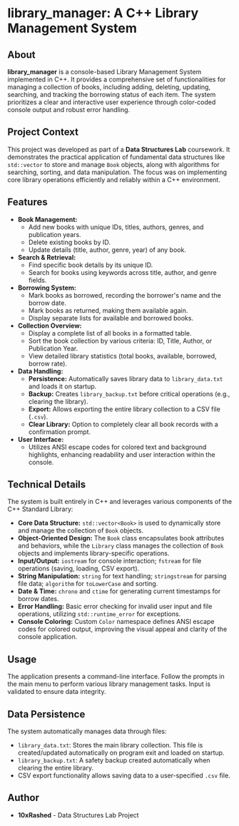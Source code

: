 # library_manager: A C++ Library Management System


## About

**library_manager** is a console-based Library Management System implemented in C++. It provides a comprehensive set of functionalities for managing a collection of books, including adding, deleting, updating, searching, and tracking the borrowing status of each item. The system prioritizes a clear and interactive user experience through color-coded console output and robust error handling.

## Project Context

This project was developed as part of a **Data Structures Lab** coursework. It demonstrates the practical application of fundamental data structures like `std::vector` to store and manage `Book` objects, along with algorithms for searching, sorting, and data manipulation. The focus was on implementing core library operations efficiently and reliably within a C++ environment.

## Features

-   **Book Management:**
    -   Add new books with unique IDs, titles, authors, genres, and publication years.
    -   Delete existing books by ID.
    -   Update details (title, author, genre, year) of any book.
-   **Search & Retrieval:**
    -   Find specific book details by its unique ID.
    -   Search for books using keywords across title, author, and genre fields.
-   **Borrowing System:**
    -   Mark books as borrowed, recording the borrower's name and the borrow date.
    -   Mark books as returned, making them available again.
    -   Display separate lists for available and borrowed books.
-   **Collection Overview:**
    -   Display a complete list of all books in a formatted table.
    -   Sort the book collection by various criteria: ID, Title, Author, or Publication Year.
    -   View detailed library statistics (total books, available, borrowed, borrow rate).
-   **Data Handling:**
    -   **Persistence:** Automatically saves library data to `library_data.txt` and loads it on startup.
    -   **Backup:** Creates `library_backup.txt` before critical operations (e.g., clearing the library).
    -   **Export:** Allows exporting the entire library collection to a CSV file (`.csv`).
    -   **Clear Library:** Option to completely clear all book records with a confirmation prompt.
-   **User Interface:**
    -   Utilizes ANSI escape codes for colored text and background highlights, enhancing readability and user interaction within the console.

## Technical Details

The system is built entirely in C++ and leverages various components of the C++ Standard Library:

-   **Core Data Structure:** `std::vector<Book>` is used to dynamically store and manage the collection of `Book` objects.
-   **Object-Oriented Design:** The `Book` class encapsulates book attributes and behaviors, while the `Library` class manages the collection of `Book` objects and implements library-specific operations.
-   **Input/Output:** `iostream` for console interaction; `fstream` for file operations (saving, loading, CSV export).
-   **String Manipulation:** `string` for text handling; `stringstream` for parsing file data; `algorithm` for `toLowerCase` and sorting.
-   **Date & Time:** `chrono` and `ctime` for generating current timestamps for borrow dates.
-   **Error Handling:** Basic error checking for invalid user input and file operations, utilizing `std::runtime_error` for exceptions.
-   **Console Coloring:** Custom `Color` namespace defines ANSI escape codes for colored output, improving the visual appeal and clarity of the console application.


## Usage

The application presents a command-line interface. Follow the prompts in the main menu to perform various library management tasks. Input is validated to ensure data integrity.

 ## Data Persistence

The system automatically manages data through files:
-   `library_data.txt`: Stores the main library collection. This file is created/updated automatically on program exit and loaded on startup.
-   `library_backup.txt`: A safety backup created automatically when clearing the entire library.
-   CSV export functionality allows saving data to a user-specified `.csv` file.

## Author

-   **10xRashed** - Data Structures Lab Project
